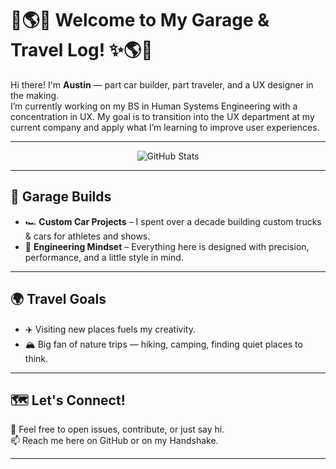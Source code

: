 # 🚗🌎✨ Welcome to My Garage & Travel Log! ✨🌎🚗  


Hi there! I'm **Austin** — part car builder, part traveler, and a UX designer in the making.  
I’m currently working on my BS in Human Systems Engineering with a concentration in UX.
My goal is to transition into the UX department at my current company and apply what I’m learning to improve user experiences.

---

<p align="center">
  <img src="https://github-readme-stats.vercel.app/api?username=YOUR-GITHUB-USERNAME&show_icons=true&theme=tokyonight" alt="GitHub Stats" />
</p>

---

## 🔧 Garage Builds  
- 🏎️ **Custom Car Projects** – I spent over a decade building custom trucks & cars for athletes and shows.  
- 🔩 **Engineering Mindset** – Everything here is designed with precision, performance, and a little style in mind.  

---

## 🌍 Travel Goals  
- ✈️ Visiting new places fuels my creativity.  
- 🏔️ Big fan of nature trips — hiking, camping, finding quiet places to think.
   
---

## 🗺️ Let's Connect!  
💬 Feel free to open issues, contribute, or just say hi.  
📫 Reach me here on GitHub or on my Handshake.  

---
